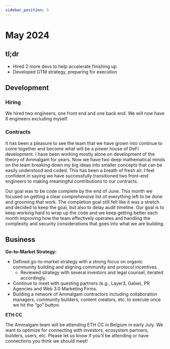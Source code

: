 ```yaml
---
sidebar_position: 5
---
```


# May 2024

## tl;dr

- Hired 2 more devs to help accelerate finishing up
- Developed GTM strategy, preparing for execution

## Development

### Hiring

We hired two engineers, one front end and one back end. We will now have 6
engineers excluding myself.

### Contracts

It has been a pleasure to see the team that we have grown into continue to come
together and become what will be a power house of DeFi development. I have been
working mostly alone on development of the theory of Ammalgam for years. Now we
have two deep mathematical minds on the team breaking down my big ideas into
smaller concepts that can be easily understood and coded. This has been a breath
of fresh air. I feel confident in saying we have successfully transitioned two
front-end engineers to making meaningful contributions to our contracts.

Our goal was to be code complete by the end of June. This month we focused on
getting a clear comprehensive list of everything left to be done and grooming
that work. The completion goal still felt like it was a stretch and decided to
keep the goal, but also to delay audit timeline. Our goal is to keep working
hard to wrap up the code and we keep getting better each month improving how the
team effectively operates and handling the complexity and security
considerations that goes into what we are building.

## Business

**Go-to-Market Strategy:**

- Defined go-to-market strategy with a strong focus on organic community
  building and aligning community and protocol incentives.
  - Reviewed strategy with several investors and legal counsel, iterated
    accordingly.
- Continue to meet with questing partners (e.g., Layer3, Galxe), PR Agencies and
  Web 3.0 Marketing Firms.
- Building a network of Ammalgam contractors including collaboration managers,
  community builders, content creators, etc. to execute once we hit the “go”
  button.

**ETH CC**

The Ammalgam team will be attending ETH CC in Belgium in early July. We want to
optimize for connecting with investors, ecosystem partners, builders, users,
etc. Please let us know if you’ll be attending or have connections you think we
should meet!
